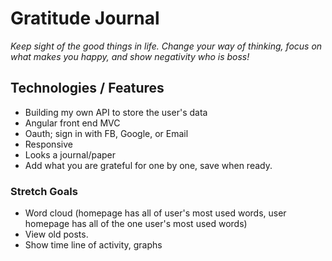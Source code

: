 # Gratitude Journal

*Keep sight of the good things in life. Change your way of thinking, focus on what
makes you happy, and show negativity who is boss!*

## Technologies / Features
* Building my own API to store the user's data
* Angular front end MVC
* Oauth; sign in with FB, Google, or Email
* Responsive
* Looks a journal/paper
* Add what you are grateful for one by one, save when ready.

### Stretch Goals
* Word cloud (homepage has all of user's most used words, user homepage has all of the one user's most used words)
* View old posts.
* Show time line of activity, graphs